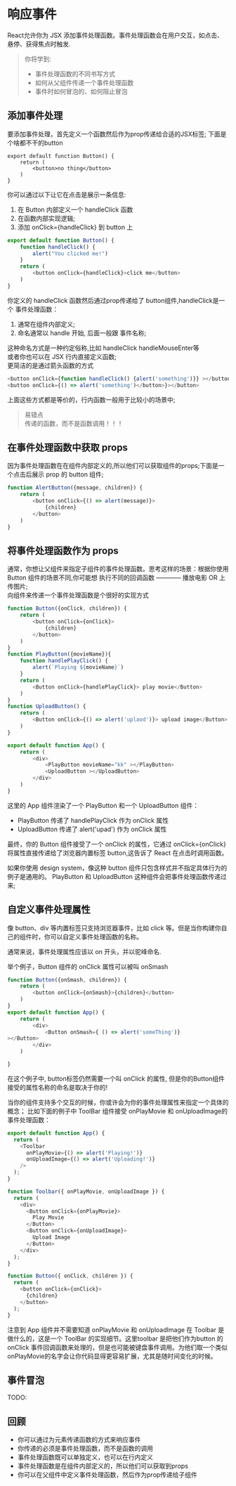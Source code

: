 # 响应事件

React允许你为 JSX 添加事件处理函数。事件处理函数会在用户交互，如点击、悬停、获得焦点时触发.

> 你将学到:  
> - 事件处理函数的不同书写方式
> - 如何从父组件传递一个事件处理函数
> - 事件时如何冒泡的、如何阻止冒泡  

## 添加事件处理

要添加事件处理，首先定义一个函数然后作为prop传递给合适的JSX标签;
下面是个啥都不干的button

```javasciprt
export default function Button() {
	return (
		<button>no thing</button>
	)
}
```

你可以通过以下让它在点击是展示一条信息:

1. 在 Button 内部定义一个 handleClick 函数
2. 在函数内部实现逻辑;
3. 添加 onClick={handleClick} 到 button 上

```javascript
export default function Button() {
	function handleClick() {
		alert("You clicked me!")
	}
	return (
		<button onClick={handleClick}>click me</button>
	)
}
```

你定义的 handleClick 函数然后通过prop传递给了 button组件,handleClick是一个
事件处理函数：

1. 通常在组件内部定义;
2. 命名通常以 handle 开始, 后面一般跟 事件名称;

这种命名方式是一种约定俗称,比如 handleClick handleMouseEnter等  
或者你也可以在 JSX 行内直接定义函数;  
更简洁的是通过箭头函数的方式

```javascript
<button onClick={function handleClick() {alert('something')}} ></button>
<button onClick={() => alert('something')</button>}></button>
```

上面这些方式都是等价的，行内函数一般用于比较小的场景中;

> 易错点  
> 传递的函数，而不是函数调用！！！

## 在事件处理函数中获取 props

因为事件处理函数在在组件内部定义的,所以他们可以获取组件的props;下面是一个点击后展示 prop 的 button 组件;

```javascript
function AlertButton({message, children}) {
	return (
		<button onClick={() => alert(message)}>
			{children}
		</button>
	)
}
```

## 将事件处理函数作为 props

通常，你想让父组件来指定子组件的事件处理函数。思考这样的场景：根据你使用 Button 组件的场景不同,你可能想
执行不同的回调函数 ———— 播放电影 OR 上传图片;  
向组件来传递一个事件处理函数是个很好的实现方式  

```javascript
function Button({onClick, children}) {
	return (
		<button onClick={onClick}>
			{children}
		</button>
	)
}
function PlayButton({movieName}){
	function handlePlayClick() {
		alert(`Playing ${movieName}`)
	}
	return (
		<Button onClick={handlePlayClick}> play movie</Button>
	)
}
function UploadButton() {
	return (
		<Button onClick={() => alert('uplaod')}> upload image</Button>
	)
}

export default function App() {
	return (
		<div>
			<PlayButton movieName="kk" ></PlayButton>
			<UploadButton ></UploadButton>
		</div>
	)
}
```

这里的 App 组件渲染了一个 PlayButton 和一个 UploadButton 组件：

- PlayButton 传递了 handlePlayClick 作为 onClick 属性
- UploadButton 传递了 alert('upad') 作为 onClick 属性

最终，你的 Button 组件接受了一个 onClick 的属性，它通过 onClick={onClick} 将属性直接传递给了浏览器内置标签 button,这告诉了 React 在点击时调用函数。  

如果你使用 design system，像这种 button 组件只包含样式并不指定具体行为的例子是通用的。
PlayButton 和 UploadButton 这种组件会把事件处理函数传递过来;

## 自定义事件处理属性

像 button、div 等内置标签只支持浏览器事件，比如 click 等。但是当你构建你自己的组件时，你可以自定义事件处理函数的名称。  

通常来说，事件处理属性应该以 on 开头，并以驼峰命名.  

举个例子，Button 组件的 onClick 属性可以被叫 onSmash

```javascript
function Button({onSmash, children}) {
	return (
		<button onClick={onSmash}>{children}</button>
	)
}
export default function App() {
	return (
		<div>
			<Button onSmash={ () => alert('someThing')}
></Button>
		</div>
	)

}
```

在这个例子中, button标签仍然需要一个叫 onClick 的属性, 但是你的Button组件
接受的属性名称的命名是取决于你的!  

当你的组件支持多个交互的时候，你或许会为你的事件处理属性来指定一个具体的概念；
比如下面的例子中 ToolBar 组件接受 onPlayMovie 和 onUploadImage的事件处理函数：

```javascript
export default function App() {
  return (
    <Toolbar
      onPlayMovie={() => alert('Playing!')}
      onUploadImage={() => alert('Uploading!')}
    />
  );
}

function Toolbar({ onPlayMovie, onUploadImage }) {
  return (
    <div>
      <Button onClick={onPlayMovie}>
        Play Movie
      </Button>
      <Button onClick={onUploadImage}>
        Upload Image
      </Button>
    </div>
  );
}

function Button({ onClick, children }) {
  return (
    <button onClick={onClick}>
      {children}
    </button>
  );
}
```

注意到 App 组件并不需要知道 onPlayMovie 和 onUploadImage 在 Toolbar
是做什么的，这是一个 ToolBar 的实现细节。这里toolbar 是把他们作为button
的 onClick 事件回调函数来处理的，但是也可能被键盘事件调用。为他们取一个类似
onPlayMovie的名字会让你代码显得更容易扩展，尤其是随时间变化的时候。

## 事件冒泡

TODO:

## 回顾

- 你可以通过为元素传递函数的方式来响应事件
- 你传递的必须是事件处理函数，而不是函数的调用
- 事件处理函数既可以单独定义，也可以在行内定义
- 事件处理函数是在组件内部定义的，所以他们可以获取到props
- 你可以在父组件中定义事件处理函数，然后作为prop传递给子组件
